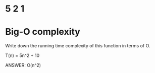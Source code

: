 # 5 2 1
# Big-O complexity

Write down the running time complexity of this function in terms of O.

T(n) = 5n^2 + 10

ANSWER: O(n^2)